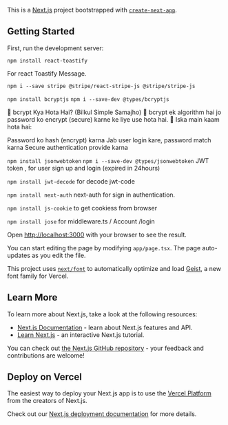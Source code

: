 This is a [Next.js](https://nextjs.org) project bootstrapped with [`create-next-app`](https://nextjs.org/docs/app/api-reference/cli/create-next-app).

## Getting Started

First, run the development server:

```npm
npm install react-toastify

```
For react Toastify Message.

```npm
npm i --save stripe @stripe/react-stripe-js @stripe/stripe-js

```

```npm install bcryptjs```
```npm i --save-dev @types/bcryptjs```

🔑 bcrypt Kya Hota Hai? (Bilkul Simple Samajho)
🔹 bcrypt ek algorithm hai jo password ko encrypt (secure) karne ke liye use hota hai.
🔹 Iska main kaam hota hai:

Password ko hash (encrypt) karna
Jab user login kare, password match karna
Secure authentication provide karna


```npm install jsonwebtoken```
```npm i --save-dev @types/jsonwebtoken```
JWT token , for user sign up and login (expired in 24hours)

```npm install jwt-decode```
for decode jwt-code

```npm install next-auth```
next-auth for sign in authentication.

```npm install js-cookie```
to get cookiess from browser

```npm install jose```
for middleware.ts / Account /login

Open [http://localhost:3000](http://localhost:3000) with your browser to see the result.

You can start editing the page by modifying `app/page.tsx`. The page auto-updates as you edit the file.

This project uses [`next/font`](https://nextjs.org/docs/app/building-your-application/optimizing/fonts) to automatically optimize and load [Geist](https://vercel.com/font), a new font family for Vercel.

## Learn More

To learn more about Next.js, take a look at the following resources:

- [Next.js Documentation](https://nextjs.org/docs) - learn about Next.js features and API.
- [Learn Next.js](https://nextjs.org/learn) - an interactive Next.js tutorial.

You can check out [the Next.js GitHub repository](https://github.com/vercel/next.js) - your feedback and contributions are welcome!

## Deploy on Vercel

The easiest way to deploy your Next.js app is to use the [Vercel Platform](https://vercel.com/new?utm_medium=default-template&filter=next.js&utm_source=create-next-app&utm_campaign=create-next-app-readme) from the creators of Next.js.

Check out our [Next.js deployment documentation](https://nextjs.org/docs/app/building-your-application/deploying) for more details.
